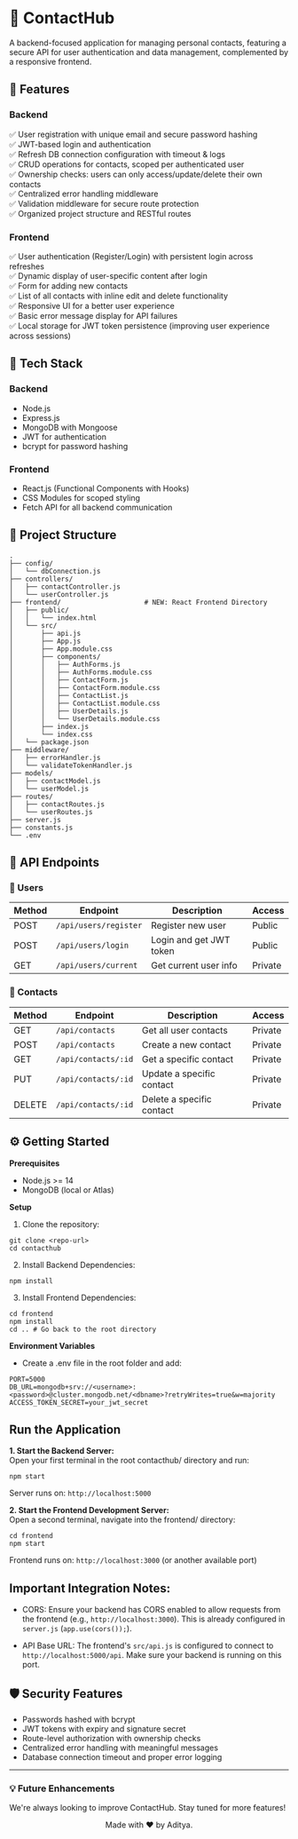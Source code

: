 # 📇 ContactHub
A backend-focused application for managing personal contacts, featuring a secure API for user authentication and data management, complemented by a responsive frontend.

## 🚀 Features
### Backend
✅ User registration with unique email and secure password hashing  
✅ JWT-based login and authentication  
✅ Refresh DB connection configuration with timeout & logs  
✅ CRUD operations for contacts, scoped per authenticated user  
✅ Ownership checks: users can only access/update/delete their own contacts  
✅ Centralized error handling middleware  
✅ Validation middleware for secure route protection  
✅ Organized project structure and RESTful routes  

### Frontend
✅ User authentication (Register/Login) with persistent login across refreshes  
✅ Dynamic display of user-specific content after login  
✅ Form for adding new contacts  
✅ List of all contacts with inline edit and delete functionality  
✅ Responsive UI for a better user experience  
✅ Basic error message display for API failures  
✅ Local storage for JWT token persistence (improving user experience across sessions)  

## 🧰 Tech Stack
### Backend
- Node.js
- Express.js
- MongoDB with Mongoose
- JWT for authentication
- bcrypt for password hashing

### Frontend
- React.js (Functional Components with Hooks)
- CSS Modules for scoped styling
- Fetch API for all backend communication

## 📂 Project Structure

```
.
├── config/
│   └── dbConnection.js
├── controllers/
│   ├── contactController.js
│   └── userController.js
├── frontend/                     # NEW: React Frontend Directory
│   ├── public/
│   │   └── index.html
│   └── src/
│       ├── api.js
│       ├── App.js
│       ├── App.module.css
│       ├── components/
│       │   ├── AuthForms.js
│       │   ├── AuthForms.module.css
│       │   ├── ContactForm.js
│       │   ├── ContactForm.module.css
│       │   ├── ContactList.js
│       │   ├── ContactList.module.css
│       │   ├── UserDetails.js
│       │   └── UserDetails.module.css
│       ├── index.js
│       └── index.css
│   └── package.json
├── middleware/
│   ├── errorHandler.js
│   └── validateTokenHandler.js
├── models/
│   ├── contactModel.js
│   └── userModel.js
├── routes/
│   ├── contactRoutes.js
│   └── userRoutes.js
├── server.js
├── constants.js
└── .env

```

## 🔗 API Endpoints
### 👤 Users
| Method | Endpoint              | Description             | Access  |
| ------ | --------------------- | ----------------------- | ------- |
| POST   | `/api/users/register` | Register new user       | Public  |
| POST   | `/api/users/login`    | Login and get JWT token | Public  |
| GET    | `/api/users/current`  | Get current user info   | Private |


### 📇 Contacts

| Method | Endpoint            | Description               | Access  |
| ------ | ------------------- | ------------------------- | ------- |
| GET    | `/api/contacts`     | Get all user contacts     | Private |
| POST   | `/api/contacts`     | Create a new contact      | Private |
| GET    | `/api/contacts/:id` | Get a specific contact    | Private |
| PUT    | `/api/contacts/:id` | Update a specific contact | Private |
| DELETE | `/api/contacts/:id` | Delete a specific contact | Private |

## ⚙️ Getting Started
**Prerequisites**
- Node.js >= 14
- MongoDB (local or Atlas)

**Setup**
1. Clone the repository:

```
git clone <repo-url>
cd contacthub
```

2. Install Backend Dependencies:

```
npm install
```

3. Install Frontend Dependencies:
```
cd frontend
npm install
cd .. # Go back to the root directory
```

**Environment Variables**  
- Create a .env file in the root folder and add:

```
PORT=5000  
DB_URL=mongodb+srv://<username>:<password>@cluster.mongodb.net/<dbname>?retryWrites=true&w=majority
ACCESS_TOKEN_SECRET=your_jwt_secret
```

## Run the Application

**1. Start the Backend Server:**  
Open your first terminal in the root contacthub/ directory and run:

```
npm start
```
Server runs on: `http://localhost:5000`

**2. Start the Frontend Development Server:**  
Open a second terminal, navigate into the frontend/ directory:

```
cd frontend
npm start
```
Frontend runs on: `http://localhost:3000` (or another available port)

## Important Integration Notes:  

- CORS: Ensure your backend has CORS enabled to allow requests from the frontend (e.g., `http://localhost:3000`). This is already configured in `server.js` (`app.use(cors());`).

- API Base URL: The frontend's `src/api.js` is configured to connect to `http://localhost:5000/api`. Make sure your backend is running on this port.
## 🛡️ Security Features
- Passwords hashed with bcrypt
- JWT tokens with expiry and signature secret
- Route-level authorization with ownership checks
- Centralized error handling with meaningful messages
- Database connection timeout and proper error logging

---

### 💡 Future Enhancements

We're always looking to improve ContactHub. Stay tuned for more features!

<p align="center">Made with ❤️ by Aditya.</p>